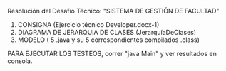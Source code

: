 Resolución del Desafío Técnico: "SISTEMA DE GESTIÓN DE FACULTAD"

1. CONSIGNA (Ejercicio técnico Developer.docx-1)
2. DIAGRAMA DE JERARQUIA DE CLASES (JerarquíaDeClases)
3. MODELO ( 5 .java y su 5 correspondientes compilados .class)

PARA EJECUTAR LOS TESTEOS, correr "java Main" y ver resultados en consola.
